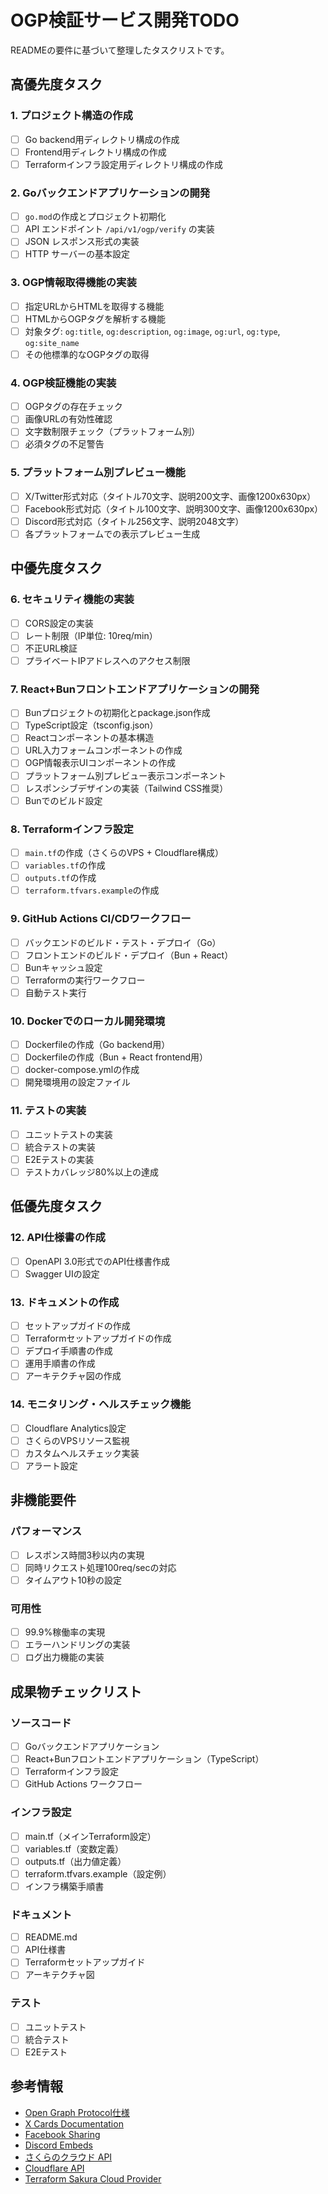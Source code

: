 # OGP検証サービス開発TODO

READMEの要件に基づいて整理したタスクリストです。

## 高優先度タスク

### 1. プロジェクト構造の作成
- [ ] Go backend用ディレクトリ構成の作成
- [ ] Frontend用ディレクトリ構成の作成  
- [ ] Terraformインフラ設定用ディレクトリ構成の作成

### 2. Goバックエンドアプリケーションの開発
- [ ] `go.mod`の作成とプロジェクト初期化
- [ ] API エンドポイント `/api/v1/ogp/verify` の実装
- [ ] JSON レスポンス形式の実装
- [ ] HTTP サーバーの基本設定

### 3. OGP情報取得機能の実装
- [ ] 指定URLからHTMLを取得する機能
- [ ] HTMLからOGPタグを解析する機能
- [ ] 対象タグ: `og:title`, `og:description`, `og:image`, `og:url`, `og:type`, `og:site_name`
- [ ] その他標準的なOGPタグの取得

### 4. OGP検証機能の実装
- [ ] OGPタグの存在チェック
- [ ] 画像URLの有効性確認
- [ ] 文字数制限チェック（プラットフォーム別）
- [ ] 必須タグの不足警告

### 5. プラットフォーム別プレビュー機能
- [ ] X/Twitter形式対応（タイトル70文字、説明200文字、画像1200x630px）
- [ ] Facebook形式対応（タイトル100文字、説明300文字、画像1200x630px）
- [ ] Discord形式対応（タイトル256文字、説明2048文字）
- [ ] 各プラットフォームでの表示プレビュー生成

## 中優先度タスク

### 6. セキュリティ機能の実装
- [ ] CORS設定の実装
- [ ] レート制限（IP単位: 10req/min）
- [ ] 不正URL検証
- [ ] プライベートIPアドレスへのアクセス制限

### 7. React+Bunフロントエンドアプリケーションの開発
- [ ] Bunプロジェクトの初期化とpackage.json作成
- [ ] TypeScript設定（tsconfig.json）
- [ ] Reactコンポーネントの基本構造
- [ ] URL入力フォームコンポーネントの作成
- [ ] OGP情報表示UIコンポーネントの作成
- [ ] プラットフォーム別プレビュー表示コンポーネント
- [ ] レスポンシブデザインの実装（Tailwind CSS推奨）
- [ ] Bunでのビルド設定

### 8. Terraformインフラ設定
- [ ] `main.tf`の作成（さくらのVPS + Cloudflare構成）
- [ ] `variables.tf`の作成
- [ ] `outputs.tf`の作成
- [ ] `terraform.tfvars.example`の作成

### 9. GitHub Actions CI/CDワークフロー
- [ ] バックエンドのビルド・テスト・デプロイ（Go）
- [ ] フロントエンドのビルド・デプロイ（Bun + React）
- [ ] Bunキャッシュ設定
- [ ] Terraformの実行ワークフロー
- [ ] 自動テスト実行

### 10. Dockerでのローカル開発環境
- [ ] Dockerfileの作成（Go backend用）
- [ ] Dockerfileの作成（Bun + React frontend用）
- [ ] docker-compose.ymlの作成
- [ ] 開発環境用の設定ファイル

### 11. テストの実装
- [ ] ユニットテストの実装
- [ ] 統合テストの実装
- [ ] E2Eテストの実装
- [ ] テストカバレッジ80%以上の達成

## 低優先度タスク

### 12. API仕様書の作成
- [ ] OpenAPI 3.0形式でのAPI仕様書作成
- [ ] Swagger UIの設定

### 13. ドキュメントの作成
- [ ] セットアップガイドの作成
- [ ] Terraformセットアップガイドの作成
- [ ] デプロイ手順書の作成
- [ ] 運用手順書の作成
- [ ] アーキテクチャ図の作成

### 14. モニタリング・ヘルスチェック機能
- [ ] Cloudflare Analytics設定
- [ ] さくらのVPSリソース監視
- [ ] カスタムヘルスチェック実装
- [ ] アラート設定

## 非機能要件

### パフォーマンス
- [ ] レスポンス時間3秒以内の実現
- [ ] 同時リクエスト処理100req/secの対応
- [ ] タイムアウト10秒の設定

### 可用性
- [ ] 99.9%稼働率の実現
- [ ] エラーハンドリングの実装
- [ ] ログ出力機能の実装

## 成果物チェックリスト

### ソースコード
- [ ] Goバックエンドアプリケーション
- [ ] React+Bunフロントエンドアプリケーション（TypeScript）
- [ ] Terraformインフラ設定
- [ ] GitHub Actions ワークフロー

### インフラ設定
- [ ] main.tf（メインTerraform設定）
- [ ] variables.tf（変数定義）
- [ ] outputs.tf（出力値定義）
- [ ] terraform.tfvars.example（設定例）
- [ ] インフラ構築手順書

### ドキュメント
- [ ] README.md
- [ ] API仕様書
- [ ] Terraformセットアップガイド
- [ ] アーキテクチャ図

### テスト
- [ ] ユニットテスト
- [ ] 統合テスト
- [ ] E2Eテスト

## 参考情報
- [Open Graph Protocol仕様](https://ogp.me/)
- [X Cards Documentation](https://developer.twitter.com/en/docs/twitter-for-websites/cards/overview/abouts-cards)
- [Facebook Sharing](https://developers.facebook.com/docs/sharing/webmasters/)
- [Discord Embeds](https://discord.com/developers/docs/resources/channel#embed-object)
- [さくらのクラウド API](https://manual.sakura.ad.jp/cloud/api/)
- [Cloudflare API](https://developers.cloudflare.com/api/)
- [Terraform Sakura Cloud Provider](https://registry.terraform.io/providers/sacloud/sakuracloud/latest/docs)